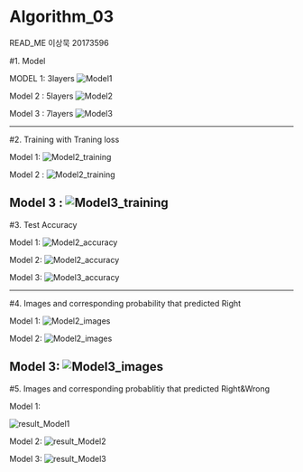# Algorithm_03
READ_ME
이상묵 20173596

#1. Model

MODEL 1: 3layers
![Model1](https://user-images.githubusercontent.com/33710013/82443821-1b053f00-9add-11ea-9375-abc5e6e47398.png)

Model 2 : 5layers
![Model2](https://user-images.githubusercontent.com/33710013/82443823-1b9dd580-9add-11ea-8912-591b1b9cd3bb.png)

Model 3 : 7layers
![Model3](https://user-images.githubusercontent.com/33710013/82443829-1c366c00-9add-11ea-8e30-212d10baf904.png)

-----------------------------------
#2. Training with Traning loss

Model 1:
![Model2_training](https://user-images.githubusercontent.com/33710013/82446510-bb5d6280-9ae1-11ea-9469-eccea3fde0b0.png)

Model 2 :
![Model2_training](https://user-images.githubusercontent.com/33710013/82444012-7cc5a900-9add-11ea-8de8-892b99bfae31.png)

Model 3 :
![Model3_training](https://user-images.githubusercontent.com/33710013/82447872-d8933080-9ae3-11ea-943e-9f65507c4a03.png)
----------------------------------
#3. Test Accuracy

Model 1:
![Model2_accuracy](https://user-images.githubusercontent.com/33710013/82446505-ba2c3580-9ae1-11ea-9298-7a6ea848bbda.png)

Model 2:
![Model2_accuracy](https://user-images.githubusercontent.com/33710013/82446505-ba2c3580-9ae1-11ea-9298-7a6ea848bbda.png)

Model 3:
![Model3_accuracy](https://user-images.githubusercontent.com/33710013/82447876-d92bc700-9ae3-11ea-9e74-a4f8e68546e8.png)

----------------------------------
#4. Images and corresponding probability that predicted Right

Model 1:
![Model2_images](https://user-images.githubusercontent.com/33710013/82446508-bac4cc00-9ae1-11ea-9865-9e6c43f18302.png)

Model 2:
![Model2_images](https://user-images.githubusercontent.com/33710013/82446508-bac4cc00-9ae1-11ea-9865-9e6c43f18302.png)

Model 3:
![Model3_images](https://user-images.githubusercontent.com/33710013/82447865-d7fa9a00-9ae3-11ea-8cb0-0365586263b3.png)
----------------------------------
#5. Images and corresponding probablitiy that predicted Right&Wrong

Model 1:

![result_Model1](https://user-images.githubusercontent.com/33710013/82443173-02e0f000-9adc-11ea-8d04-8e457d2323cb.png)

Model 2:
![result_Model2](https://user-images.githubusercontent.com/33710013/82446496-b8627200-9ae1-11ea-9d0e-32ec32487ffc.png)

Model 3:
![result_Model3](https://user-images.githubusercontent.com/33710013/82447873-d92bc700-9ae3-11ea-9e24-da43ae461262.png)
